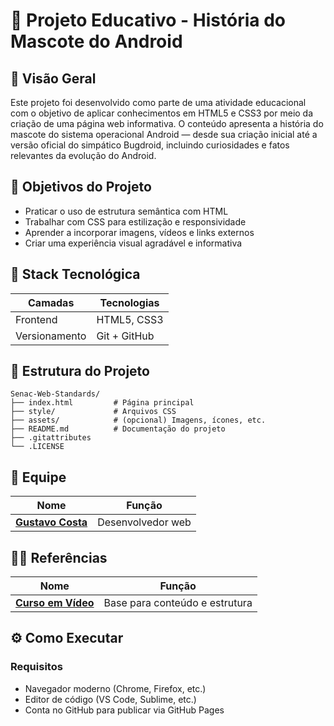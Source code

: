 # 🤖 Projeto Educativo - História do Mascote do Android

## 📖 Visão Geral

Este projeto foi desenvolvido como parte de uma atividade educacional com o objetivo de aplicar conhecimentos em HTML5 e CSS3 por meio da criação de uma página web informativa. O conteúdo apresenta a história do mascote do sistema operacional Android — desde sua criação inicial até a versão oficial do simpático Bugdroid, incluindo curiosidades e fatos relevantes da evolução do Android.

## 🎯 Objetivos do Projeto

- Praticar o uso de estrutura semântica com HTML
- Trabalhar com CSS para estilização e responsividade
- Aprender a incorporar imagens, vídeos e links externos
- Criar uma experiência visual agradável e informativa

## 🧱 Stack Tecnológica

| Camadas             | Tecnologias |
|---------------------|-------------|
| Frontend            | HTML5, CSS3 |
| Versionamento       | Git + GitHub |

## 📂 Estrutura do Projeto
```
Senac-Web-Standards/
├── index.html         # Página principal 
├── style/             # Arquivos CSS
├── assets/            # (opcional) Imagens, ícones, etc.
├── README.md          # Documentação do projeto
├── .gitattributes
└── .LICENSE
```

## 👥 Equipe

| Nome    | Função |
|---------|--------|
| **[Gustavo Costa](https://github.com/Gucostaa)** | Desenvolvedor web |

## 👨‍🏫 Referências

| Nome    | Função |
|---------|--------|
| **[Curso em Vídeo](https://github.com/cursoemvideo)** | Base para conteúdo e estrutura |

## ⚙️ Como Executar

### Requisitos
- Navegador moderno (Chrome, Firefox, etc.)
- Editor de código (VS Code, Sublime, etc.)
- Conta no GitHub para publicar via GitHub Pages

